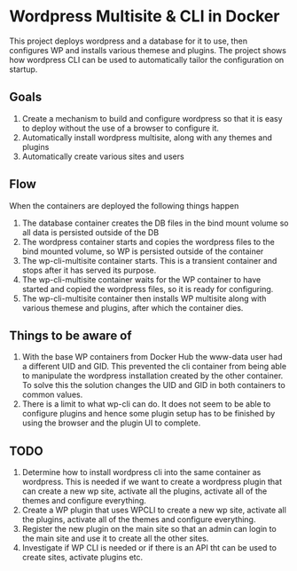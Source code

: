 # Wordpress Multisite & CLI in Docker

This project deploys wordpress and a database for it to use, then configures WP and installs various themese and plugins. The project shows how wordpress CLI can be used to automatically tailor the configuration on startup.

## Goals
1.  Create a mechanism to build and configure wordpress so that it is easy to deploy without the use of a browser to configure it. 
1.  Automatically install wordpress multisite, along with any themes and plugins
1.  Automatically create various sites and users

## Flow
When the containers are deployed the following things happen
1.  The database container creates the DB files in the bind mount volume so all data is persisted outside of the DB
1.  The wordpress container starts and copies the wordpress files to the bind mounted volume, so WP is persisted outside of the container
1.  The wp-cli-multisite container starts. This is a transient container and stops after it has served its purpose.
1.  The wp-cli-multisite container waits for the WP container to have started and copied the wordpress files, so it is ready for configuring.
1.  The wp-cli-multisite container then installs WP multisite along with various themese and plugins, after which the container dies.

## Things to be aware of
1.  With the base WP containers from Docker Hub the www-data user had a different UID and GID. This prevented the cli container from being able to manipulate the wordpress installation created by the other container. To solve this the solution changes the UID and GID in both containers to common values.
1.  There is a limit to what wp-cli can do. It does not seem to be able to configure plugins and hence some plugin setup has to be finished by using the browser and the plugin UI to complete.
## TODO
1.  Determine how to install wordpress cli into the same container as wordpress. This is needed if we want to create a wordpress plugin that can create a new wp site, activate all the plugins, activate all of the themes and configure everything.
1.  Create a WP plugin that uses WPCLI to create a new wp site, activate all the plugins, activate all of the themes and configure everything.
1.  Register the new plugin on the main site so that an admin can login to the main site and use it to create all the other sites.
1.  Investigate if WP CLI is needed or if there is an API tht can be used to create sites, activate plugins etc. 
